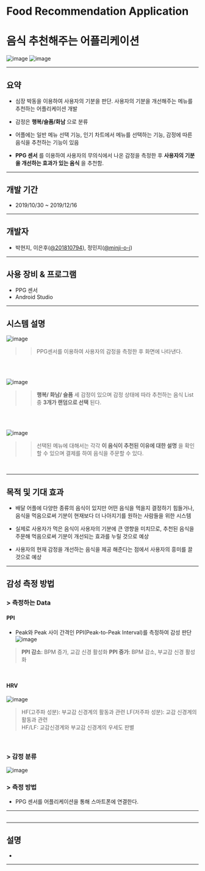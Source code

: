 # Food Recommendation Application
# 음식 추천해주는 어플리케이션
![image](https://img.shields.io/badge/language-JAVA-success?style=plat&logo=Android-Studio)
![image](https://img.shields.io/static/v1?label=Latest%20Update&message=200408&color=9cf)

---

## 요약
- 심장 박동을 이용하여 사용자의 기분을 판단. 사용자의 기분을 개선해주는 메뉴를 추천하는 어플리케이션 개발 

- 감정은 __행복/슬픔/화남__ 으로 분류

- 어플에는 일반 메뉴 선택 기능, 인기 차트에서 메뉴를 선택하는 기능, 감정에 따른 음식을 추천하는 기능이 있음

- __PPG 센서__ 를 이용하여 사용자의 무의식에서 나온 감정을 측정한 후 __사용자의 기분을 개선하는 효과가 있는 음식__ 을 추천함.
---
## 개발 기간
- 2019/10/30 ~ 2019/12/16

---
## 개발자
- 박현지, 이은후([@201810794](https://github.com/201810794)), 정민지([@minji-o-j](https://github.com/minji-o-j/))
---
## 사용 장비 & 프로그램
- PPG 센서
- Android Studio
---
## 시스템 설명
![image](https://user-images.githubusercontent.com/45448731/78692592-19205b80-7935-11ea-952c-5e5118284415.png)  

>> PPG센서를 이용하여 사용자의 감정을 측정한 후 화면에 나타낸다.  
<br>
<br>

![image](https://user-images.githubusercontent.com/45448731/78692749-4a992700-7935-11ea-881f-a91fa9537252.png)  
>>  __행복/ 화남/ 슬픔__ 세 감정이 있으며 감정 상태에 따라 추천하는 음식 List 중 __3개가 랜덤으로 선택__ 된다.  
<br>
<br>

![image](https://user-images.githubusercontent.com/45448731/78698294-13c70f00-793d-11ea-94ab-fee017cf5882.png)  
>> 선택된 메뉴에 대해서는 각각 __이 음식이 추천된 이유에 대한 설명__ 을 확인 할 수 있으며 결제를 하여 음식을 주문할 수 있다.  
<br>

---
## 목적 및 기대 효과
- 배달 어플에 다양한 종류의 음식이 있지만 어떤 음식을 먹을지 결정하기 힘들거나, 음식을 먹음으로써 기분이 현재보다 더 나아지기를 원하는 사람들을 위한 시스템

- 실제로 사용자가 먹은 음식이 사용자의 기분에 큰 영향을 미치므로, 추천된 음식을 주문해 먹음으로써 기분이 개선되는 효과를 누릴 것으로 예상

- 사용자의 현재 감정을 개선하는 음식을 제공 해준다는 점에서 사용자의 흥미를 끌 것으로 예상
---
## 감성 측정 방법

### > 측정하는 Data
#### PPI
- Peak와 Peak 사이 간격인 PPI(Peak-to-Peak Interval)를 측정하여 감성 판단   
![image](https://user-images.githubusercontent.com/45448731/78755071-88d52b80-79b3-11ea-828c-e3b6ec9d824a.png)
> __PPI 감소__: BPM 증가, 교감 신경 활성화
> __PPI 증가__: BPM 감소, 부교감 신경 활성화
<br>

#### HRV
![image](https://user-images.githubusercontent.com/45448731/78755943-f2096e80-79b4-11ea-8d3b-cb185937b69a.png)
> HF(고주파 성분): 부교감 신경계의 활동과 관련 
> LF(저주파 성분): 교감 신경계의 활동과 관련  
> HF/LF: 교감신경계와 부교감 신경계의 우세도 판별  
<br>

### > 감정 분류 
![image](https://user-images.githubusercontent.com/45448731/78754937-49a6da80-79b3-11ea-883d-92aaaf39c3df.png)

### > 측정 방법
- PPG 센서를 어플리케이션을 통해 스마트폰에 연결한다. 
---

## 

---
## 설명
  - 
---
